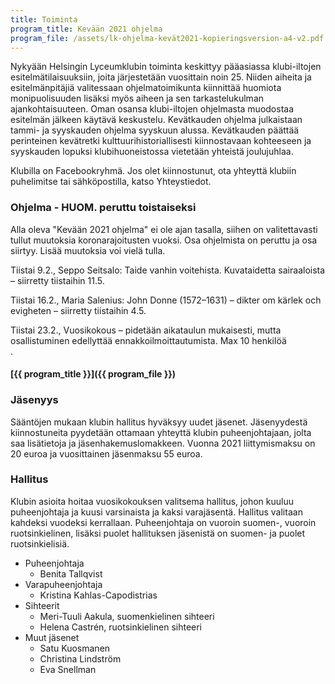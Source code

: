 ```yaml
---
title: Toiminta
program_title: Kevään 2021 ohjelma
program_file: /assets/lk-ohjelma-kevät2021-kopieringsversion-a4-v2.pdf
---
```

Nykyään Helsingin Lyceumklubin toiminta keskittyy pääasiassa klubi-iltojen esitelmätilaisuuksiin, joita järjestetään vuosittain noin 25. Niiden aiheita ja esitelmänpitäjiä valitessaan ohjelmatoimikunta kiinnittää huomiota monipuolisuuden lisäksi myös aiheen ja sen tarkastelukulman ajankohtaisuuteen. Oman osansa klubi-iltojen ohjelmasta muodostaa esitelmän jälkeen käytävä keskustelu. Kevätkauden ohjelma julkaistaan tammi- ja syyskauden ohjelma syyskuun alussa. Kevätkauden päättää perinteinen kevätretki kulttuurihistoriallisesti kiinnostavaan kohteeseen ja syyskauden lopuksi klubihuoneistossa vietetään yhteistä joulujuhlaa.

Klubilla on Facebookryhmä. Jos olet kiinnostunut, ota yhteyttä klubiin puhelimitse tai sähköpostilla, katso Yhteystiedot.

<h3 id="program">Ohjelma - HUOM. peruttu toistaiseksi </h3>

Alla oleva "Kevään 2021 ohjelma" ei ole ajan tasalla, siihen on valitettavasti tullut muutoksia koronarajoitusten vuoksi. Osa ohjelmista on peruttu ja osa siirtyy. Lisää muutoksia voi vielä tulla.

Tiistai 9.2., Seppo Seitsalo: Taide vanhin voitehista. Kuvataidetta sairaaloista – siirretty tiistaihin 11.5.

Tiistai 16.2., Maria Salenius: John Donne (1572–1631)  – dikter om kärlek och evigheten – siirretty tiistaihin 4.5.

Tiistai 23.2., Vuosikokous – pidetään aikataulun mukaisesti, mutta osallistuminen edellyttää ennakkoilmoittautumista. Max 10 henkilöä  
.                                          

#### [{{ program_title }}]({{ program_file }})

<h3 id="membership">Jäsenyys</h3>

Sääntöjen mukaan klubin hallitus hyväksyy uudet jäsenet. Jäsenyydestä kiinnostuneita pyydetään ottamaan yhteyttä klubin puheenjohtajaan, jolta saa lisätietoja ja jäsenhakemuslomakkeen. Vuonna 2021 liittymismaksu on 20 euroa ja vuosittainen jäsenmaksu 55 euroa.

<h3 id="administration">Hallitus</h3>

Klubin asioita hoitaa vuosikokouksen valitsema hallitus, johon kuuluu puheenjohtaja ja kuusi varsinaista ja kaksi varajäsentä. Hallitus valitaan kahdeksi vuodeksi kerrallaan. Puheenjohtaja on vuoroin suomen-, vuoroin ruotsinkielinen, lisäksi puolet hallituksen jäsenistä on suomen- ja puolet ruotsinkielisiä.

* Puheenjohtaja
  * Benita Tallqvist
* Varapuheenjohtaja
  * Kristina Kahlas-Capodistrias
* Sihteerit
  * Meri-Tuuli Aakula, suomenkielinen sihteeri
  * Helena Castrén, ruotsinkielinen sihteeri
* Muut jäsenet
  * Satu Kuosmanen
  * Christina Lindström
  * Eva Snellman
